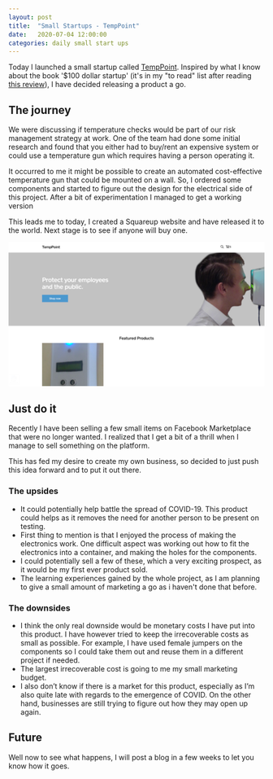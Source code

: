```yaml
---
layout: post
title:  "Small Startups - TempPoint"
date:   2020-07-04 12:00:00
categories: daily small start ups
---
```



Today I launched a small startup called [TempPoint][temppoint]. Inspired by what I know about the book '$100 dollar startup' (it's in my "to read" list after reading [this review][100startup]), I have decided releasing a product a go.

## The journey

We were discussing if temperature checks would be part of our risk management strategy at work. One of the team had done some initial research and found that you either had to buy/rent an expensive system or could use a temperature gun which requires having a person operating it.

It occurred to me it might be possible to create an automated cost-effective temperature gun that could be mounted on a wall. So, I ordered some components and started to figure out the design for the electrical side of this project. After a bit of experimentation I managed to get a working version

This leads me to today, I created a Squareup website and have released it to the world. Next stage is to see if anyone will buy one.

[![](/assets/images/daily/2020-07-05-temppoint.png)][temppoint]

## Just do it

Recently I have been selling a few small items on Facebook Marketplace that were no longer wanted. I realized that I get a bit of a thrill when I manage to sell something on the platform.

This has fed my desire to create my own business, so decided to just push this idea forward and to put it out there.

### The upsides

* It could potentially help battle the spread of COVID-19. This product could helps as it removes the need for another person to be present on testing.
* First thing to mention is that I enjoyed the process of making the electronics work. One difficult aspect was working out how to fit the electronics into a container, and making the holes for the components.
* I could potentially sell a few of these, which a very exciting prospect, as it would be my first ever product sold.
* The learning experiences gained by the whole project, as I am planning to give a small amount of marketing a go as i haven't done that before.

### The downsides

* I think the only real downside would be monetary costs I have put into this product. I have however tried to keep the irrecoverable costs as small as possible. For example, I have used female jumpers on the components so I could take them out and reuse them in a different project if needed.
* The largest irrecoverable cost is going to me my small marketing budget.
* I also don’t know if there is a market for this product, especially as I’m also quite late with regards to the emergence of COVID. On the other hand, businesses are still trying to figure out how they may open up again.

## Future

Well now to see what happens, I will post a blog in a few weeks to let you know how it goes.


[temppoint]: https://temppoint.co.uk
[100startup]: http://www.thefortunebook.club/reviews/the-100-startup-by-chris-guillebeau/
